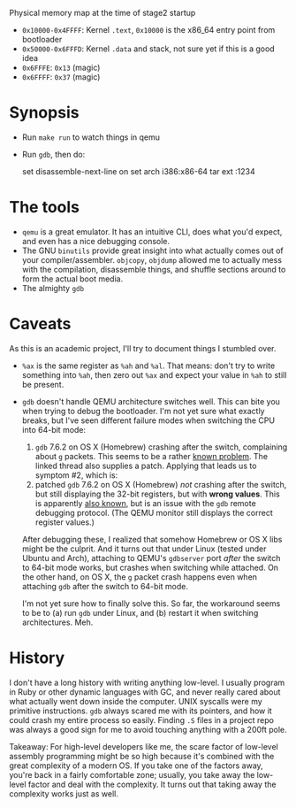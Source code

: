 Physical memory map at the time of stage2 startup

- `0x10000-0x4FFFF`: Kernel `.text`, `0x10000` is the x86_64 entry point from bootloader
- `0x50000-0x6FFFD`: Kernel `.data` and stack, not sure yet if this is a good idea
- `0x6FFFE`: `0x13` (magic)
- `0x6FFFF`: `0x37` (magic)

Synopsis
=========
- Run `make run` to watch things in qemu
- Run `gdb`, then do:

    set disassemble-next-line on
    set arch i386:x86-64
    tar ext :1234


The tools
=========
- `qemu` is a great emulator. It has an intuitive CLI, does what you'd expect, and even has a nice debugging console.
- The GNU `binutils` provide great insight into what actually comes out of your compiler/assembler. `objcopy`, `objdump` allowed me to actually mess with the compilation, disassemble things, and shuffle sections around to form the actual boot media.
- The almighty `gdb`

Caveats
=======
As this is an academic project, I'll try to document things I stumbled over.

- `%ax` is the same register as `%ah` and `%al`. That means: don't try to write something into `%ah`, then zero out `%ax` and expect your value in `%ah` to still be present.

- `gdb` doesn't handle QEMU architecture switches well. This can bite you when trying to debug the bootloader. I'm not yet sure what exactly breaks, but I've seen different failure modes when switching the CPU into 64-bit mode:
  1. `gdb` 7.6.2 on OS X (Homebrew) crashing after the switch, complaining about `g` packets. This seems to be a rather [known problem](http://www.cygwin.com/ml/gdb-patches/2012-03/msg00116.html). The linked thread also supplies a patch. Applying that leads us to symptom #2, which is:
  2. patched `gdb` 7.6.2 on OS X (Homebrew) *not* crashing after the switch, but still displaying the 32-bit registers, but with **wrong values**. This is apparently [also known](http://sourceware-org.1504.n7.nabble.com/Switching-architectures-from-a-remote-target-td111541.html), but is an issue with the `gdb` remote debugging protocol. (The QEMU monitor still displays the correct register values.)

  After debugging these, I realized that somehow Homebrew or OS X libs might be the culprit. And it turns out that under Linux (tested under Ubuntu and Arch), attaching to QEMU's `gdbserver` port *after* the switch to 64-bit mode works, but crashes when switching while attached. On the other hand, on OS X, the `g` packet crash happens even when attaching `gdb` after the switch to 64-bit mode.

  I'm not yet sure how to finally solve this. So far, the workaround seems to be to (a) run `gdb` under Linux, and (b) restart it when switching architectures. Meh.


History
=======
I don't have a long history with writing anything low-level. I usually program in Ruby or other dynamic languages with GC, and never really cared about what actually went down inside the computer. UNIX syscalls were my primitive instructions. `gdb` always scared me with its pointers, and how it could crash my entire process so easily. Finding `.S` files in a project repo was always a good sign for me to avoid touching anything with a 200ft pole.

Takeaway: For high-level developers like me, the scare factor of low-level assembly programming might be so high because it's combined with the great complexity of a modern OS. If you take one of the factors away, you're back in a fairly comfortable zone; usually, you take away the low-level factor and deal with the complexity. It turns out that taking away the complexity works just as well.
